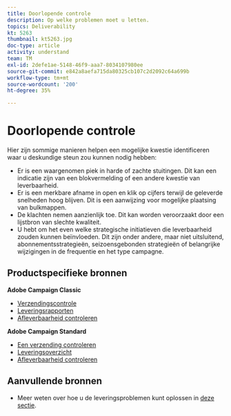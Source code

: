```yaml
---
title: Doorlopende controle
description: Op welke problemen moet u letten.
topics: Deliverability
kt: 5263
thumbnail: kt5263.jpg
doc-type: article
activity: understand
team: TM
exl-id: 2defe1ae-5148-46f9-aaa7-8034107980ee
source-git-commit: e842a8aefa715da80325cb107c2d2092c64a699b
workflow-type: tm+mt
source-wordcount: '200'
ht-degree: 35%

---
```


# Doorlopende controle

Hier zijn sommige manieren helpen een mogelijke kwestie identificeren waar u deskundige steun zou kunnen nodig hebben:

* Er is een waargenomen piek in harde of zachte stuitingen. Dit kan een indicatie zijn van een blokvermelding of een andere kwestie van leverbaarheid.
* Er is een merkbare afname in open en klik op cijfers terwijl de geleverde snelheden hoog blijven. Dit is een aanwijzing voor mogelijke plaatsing van bulkmappen.
* De klachten nemen aanzienlijk toe. Dit kan worden veroorzaakt door een lijstbron van slechte kwaliteit.
* U hebt om het even welke strategische initiatieven die leverbaarheid zouden kunnen beïnvloeden. Dit zijn onder andere, maar niet uitsluitend, abonnementsstrategieën, seizoensgebonden strategieën of belangrijke wijzigingen in de frequentie en het type campagne.

## Productspecifieke bronnen

**Adobe Campaign Classic**

* [Verzendingscontrole](https://experienceleague.adobe.com/docs/campaign-classic/using/sending-messages/monitoring-deliveries/about-delivery-monitoring.html?lang=nl)
* [Leveringsrapporten](https://experienceleague.adobe.com/docs/campaign-classic/using/reporting/reports-on-deliveries/delivery-reports.html?lang=nl)
* [Afleverbaarheid controleren](https://experienceleague.adobe.com/docs/campaign-classic/using/sending-messages/deliverability-management/monitoring-deliverability.html?lang=nl)

**Adobe Campaign Standard**

* [Een verzending controleren](https://experienceleague.adobe.com/docs/campaign-standard/using/testing-and-sending/monitoring-messages/monitoring-a-delivery.html?lang=nl)
* [Leveringsoverzicht](https://experienceleague.adobe.com/docs/campaign-standard/using/reporting/list-of-reports/delivery-summary.html)
* [Afleverbaarheid controleren](https://experienceleague.adobe.com/docs/campaign-standard/using/testing-and-sending/managing-deliverability/monitor-deliverability.html?lang=nl#testing-and-sending)

## Aanvullende bronnen

* Meer weten over hoe u de leveringsproblemen kunt oplossen in [deze sectie](/help/additional-resources/troubleshooting.md).
